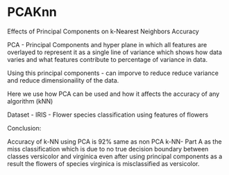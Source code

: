 # PCAKnn
Effects of Principal Components on k-Nearest Neighbors Accuracy

PCA - Principal Components and hyper plane in which all features are overlayed to represent it as a single 
line of variance which shows how data varies and what features contribute to percentage of variance in data.

Using this principal components - can imporve to reduce reduce variance and reduce dimensionaility of the data.

Here we use how PCA can be used and how it affects the accuracy of any algorithm (kNN)

Dataset - IRIS - Flower species classification using features of flowers

Conclusion:

Accuracy of k-NN using PCA is 92% same as non PCA k-NN- Part A as the
miss classification which is due to no true decision boundary between classes versicolor
and virginica even after using principal components as a result the flowers of species
virginica is misclassified as versicolor.




